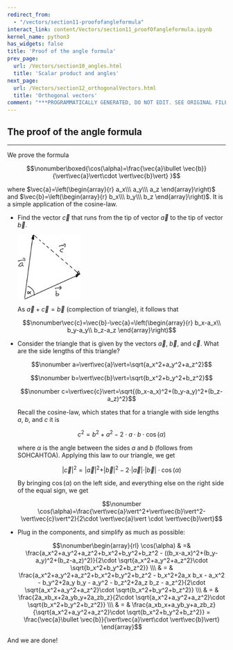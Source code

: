 ```yaml
---
redirect_from:
  - "/vectors/section11-proofofangleformula"
interact_link: content/Vectors/section11_proofOfangleformula.ipynb
kernel_name: python3
has_widgets: false
title: 'Proof of the angle formula'
prev_page:
  url: /Vectors/section10_angles.html
  title: 'Scalar product and angles'
next_page:
  url: /Vectors/section12_orthogonalVectors.html
  title: 'Orthogonal vectors'
comment: "***PROGRAMMATICALLY GENERATED, DO NOT EDIT. SEE ORIGINAL FILES IN /content***"
---
```



## The proof of the angle formula
---

We prove the formula 

$$\nonumber\boxed{\cos(\alpha)=\frac{\vec{a}\bullet \vec{b}}{\vert\vec{a}\vert\cdot \vert\vec{b}\vert} }$$

where $\vec{a}=\left(\begin{array}{r} a_x\\\ a_y\\\ a_z \end{array}\right)$ and $\vec{b}=\left(\begin{array}{r} b_x\\\ b_y\\\ b_z \end{array}\right)$. It is a simple application of the cosine-law.

- Find the vector $\vec{c}$ that runs from the tip of vector $\vec{a}$ to the tip of vector $\vec{b}$.  

  <img src="./pics/angle2.png" width="30%" align="center">

  As $\vec{a}+\vec{c}=\vec{b}$ (complection of triangle), it follows that 

  $$\nonumber\vec{c}=\vec{b}-\vec{a}=\left(\begin{array}{r} b_x-a_x\\ b_y-a_y\\ b_z-a_z \end{array}\right)$$ 

- Consider the triangle that is given by the vectors $\vec{a}$, $\vec{b}$, and $\vec{c}$. What are the side lengths of this triangle? 

  $$\nonumber a=\vert\vec{a}\vert=\sqrt{a_x^2+a_y^2+a_z^2}$$ 

  $$\nonumber b=\vert\vec{b}\vert=\sqrt{b_x^2+b_y^2+b_z^2}$$ 

  $$\nonumber c=\vert\vec{c}\vert=\sqrt{(b_x-a_x)^2+(b_y-a_y)^2+(b_z-a_z)^2}$$ 

  Recall the cosine-law, which states that for a triangle with side lengths $a$, $b$, and $c$ it is 
  
  $$\nonumber c^2=b^2+a^2-2\cdot a\cdot b \cdot \cos(\alpha)$$ 
  
  where $\alpha$ is the angle between the sides $a$ and $b$ (follows from SOHCAHTOA). Applying this law to our triangle, we get

  $$\nonumber \vert\vec{c}\vert^2=\vert\vec{a}\vert^2+\vert\vec{b}\vert^2-2\cdot \vert\vec{a}\vert\cdot \vert\vec{b}\vert \cdot \cos(\alpha)$$ 

  By bringing $\cos(\alpha)$ on the left side, and everything else on the right side of the equal sign, we get 

  $$\nonumber \cos(\alpha)=\frac{\vert\vec{a}\vert^2+\vert\vec{b}\vert^2-\vert\vec{c}\vert^2}{2\cdot \vert\vec{a}\vert \cdot \vert\vec{b}\vert}$$ 

- Plug in the components, and simplify as much as possible:

  $$\nonumber\begin{array}{rl}
  \cos(\alpha) & =& \frac{a_x^2+a_y^2+a_z^2+b_x^2+b_y^2+b_z^2 - ((b_x-a_x)^2+(b_y-a_y)^2+(b_z-a_z)^2)}{2\cdot \sqrt{a_x^2+a_y^2+a_z^2}\cdot \sqrt{b_x^2+b_y^2+b_z^2}} \\\
  & = & \frac{a_x^2+a_y^2+a_z^2+b_x^2+b_y^2+b_z^2 - b_x^2+2a_x b_x - a_x^2  - b_y^2+2a_y b_y - a_y^2 - b_z^2+2a_z b_z - a_z^2}{2\cdot \sqrt{a_x^2+a_y^2+a_z^2}\cdot \sqrt{b_x^2+b_y^2+b_z^2}} \\\
  & = & \frac{2a_xb_x+2a_yb_y+2a_zb_z}{2\cdot \sqrt{a_x^2+a_y^2+a_z^2}\cdot \sqrt{b_x^2+b_y^2+b_z^2}} \\\
  & = & \frac{a_xb_x+a_yb_y+a_zb_z}{\sqrt{a_x^2+a_y^2+a_z^2}\cdot \sqrt{b_x^2+b_y^2+b_z^2}} = \frac{\vec{a}\bullet \vec{b}}{\vert\vec{a}\vert\cdot \vert\vec{b}\vert} 
  \end{array}$$

And we are done!





